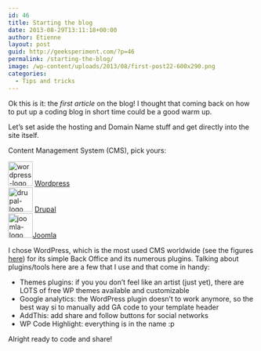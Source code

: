 ```yaml
---
id: 46
title: Starting the blog
date: 2013-08-29T13:11:18+00:00
author: Etienne
layout: post
guid: http://geeksperiment.com/?p=46
permalink: /starting-the-blog/
image: /wp-content/uploads/2013/08/first-post22-600x290.png
categories:
  - Tips and tricks
---
```

Ok this is it: the _first article_ on the blog! I thought that coming back on how to put up a coding blog in short time could be a good warm up.

Let&rsquo;s set aside the hosting and Domain Name stuff and get directly into the site itself. 

Content Management System (CMS), pick yours:

<img src="http://geeksperiment.com/wp-content/uploads/2013/08/wordpress-icon-128.png" alt="wordpress-logo" style="width:50px;"> [Wordpress](http://wordpress.org/download/)  
<img src="http://geeksperiment.com/wp-content/uploads/2013/08/drupal.png" alt="drupal-logo" style="width:50px;"> [Drupal](http://drupal.org/download)   
<img src="http://geeksperiment.com/wp-content/uploads/2013/08/icon13.png" alt="joomla-logo" style="width:50px;">[Joomla](http://www.joomla.org/download.html) 
              
  I chose WordPress, which is the most used CMS worldwide (see the figures <a href="http://w3techs.com/technologies/overview/content_management/all">here</a>) for its simple Back Office and its numerous plugins. Talking about plugins/tools here are a few that I use and that come in handy:


<ul>
  <li>
    Themes plugins: if you you don&rsquo;t feel like an artist (just yet), there are LOTS of free WP themes available and customizable
  </li>
  <li>
    Google analytics: the WordPress plugin doesn&rsquo;t to work anymore, so the best way si to manually add GA code to your template header
  </li>
  <li>
    AddThis: add share and follow buttons for social networks
  </li>
  <li>
    WP Code Highlight: everything is in the name :p
  </li>
</ul>

<p>
  Alright ready to code and share!
</p>
